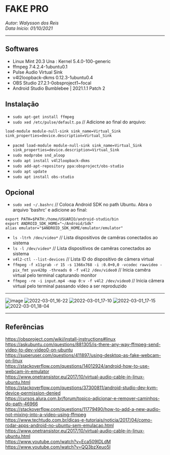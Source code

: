 # **FAKE PRO**
*Autor: Walysson dos Reis  
Data Início: 01/10/2021*  

---


## Softwares 

* Linux Mint 20.3 Una : Kernel 5.4.0-100-generic
* ffmpeg 7:4.2.4-1ubuntu0.1
* Pulse Audio Virtual Sink
* v4l2loopback-dkms 0.12.3-1ubuntu0.4
* OBS Studio 27.2.1-0obsproject1~focal
* Android Studio Bumblebee | 2021.1.1 Patch 2

## Instalação
* `sudo apt-get install ffmpeg`  
* `sudo xed /etc/pulse/default.pa` // Adicione ao final do arquivo:
~~~
load-module module-null-sink sink_name=Virtual_Sink sink_properties=device.description=Virtual_Sink
~~~
* `pacmd load-module module-null-sink sink_name=Virtual_Sink sink_properties=device.description=Virtual_Sink`
* `sudo modprobe snd_aloop`
* `sudo apt install v4l2loopback-dkms`
* `sudo add-apt-repository ppa:obsproject/obs-studio`
* `sudo apt update`
* `sudo apt install obs-studio`

## Opcional

* `sudo xed ~/.bashrc` // Coloca Android SDK no path Ubuntu. Abra o arquivo 'bashrc' e adicione ao final:
~~~~
export PATH=$PATH:/home/USUARIO/android-studio/bin
export ANDROID_SDK_HOME="~/Android/Sdk"
alias emulator="$ANDROID_SDK_HOME/emulator/emulator"
~~~~
* `ls -ltrh /dev/video*` // Lista dispositivos de camêras conectados ao sistema
* `ls -l /dev/video*` // Lista dispositivos de camêras conectados ao sistema
* `v4l2-ctl --list-devices` // Lista ID do dispositivo de câmera virtual
* `ffmpeg -f x11grab -r 15 -s 1366x768 -i :0.0+0,0 -vcodec rawvideo -pix_fmt yuv420p -threads 0 -f v4l2 /dev/video0` // Inicia camêra virtual pelo terminal capturando monitor
* `ffmpeg -re -i input.mp4 -map 0:v -f v4l2 /dev/video0` // Inicia câmera virtual pelo terminal passando vídeo a ser reproduzido
---- 
![image](https://user-images.githubusercontent.com/38730743/156210953-ab4e2160-8f0c-4456-9412-5db01fb19470.png)
![2022-03-01_16-22](https://user-images.githubusercontent.com/38730743/157657345-73046fda-49f2-4568-b1bf-9aad030e61a8.png)
![2022-03-01_17-10](https://user-images.githubusercontent.com/38730743/157657350-f283d3b9-54a4-4356-9c2a-22f8aaee10c7.png)
![2022-03-01_17-15](https://user-images.githubusercontent.com/38730743/157657355-90b0662a-e5f3-4104-857a-3c9cbb041de5.png)
![2022-03-01_18-04](https://user-images.githubusercontent.com/38730743/157657372-63e9379d-f23d-4ded-9b88-10248c8316eb.png)


--------
## Referências
https://obsproject.com/wiki/install-instructions#linux  
https://askubuntu.com/questions/881305/is-there-any-way-ffmpeg-send-video-to-dev-video0-on-ubuntu  
https://superuser.com/questions/411897/using-desktop-as-fake-webcam-on-linux  
https://stackoverflow.com/questions/14012924/android-how-to-use-webcam-in-emulator  
https://www.onetransistor.eu/2017/10/virtual-audio-cable-in-linux-ubuntu.html  
https://stackoverflow.com/questions/37300811/android-studio-dev-kvm-device-permission-denied  
https://cursos.alura.com.br/forum/topico-adicionar-e-remover-caminhos-do-path-46966  
https://stackoverflow.com/questions/11779490/how-to-add-a-new-audio-not-mixing-into-a-video-using-ffmpeg  
https://www.techtudo.com.br/dicas-e-tutoriais/noticia/2017/04/como-rodar-apps-android-no-ubuntu-sem-emulacao.html  
https://www.onetransistor.eu/2017/10/virtual-audio-cable-in-linux-ubuntu.html  
https://www.youtube.com/watch?v=Eca509IDLdM  
https://www.youtube.com/watch?v=QQ3bzXeuo5I  


